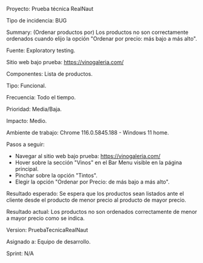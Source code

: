Proyecto: Prueba técnica RealNaut

Tipo de incidencia: BUG

Summary: (Ordenar productos por) Los productos no son correctamente ordenados cuando elijo la opción "Ordenar por precio: más bajo a más alto".

Fuente: Exploratory testing.

Sitio web bajo prueba: https://vinogaleria.com/

Componentes: Lista de productos.

Tipo: Funcional.

Frecuencia: Todo el tiempo.

Prioridad: Media/Baja.

Impacto: Medio.

Ambiente de trabajo: Chrome 116.0.5845.188 - Windows 11 home.

Pasos a seguir: 

- Navegar al sitio web bajo prueba: https://vinogaleria.com/
- Hover sobre la sección "Vinos" en el Bar Menu visible en la página principal.
- Pinchar sobre la opción "Tintos".
- Elegir la opción "Ordenar por Precio: de más bajo a más alto".


Resultado esperado: Se espera que los productos sean listados ante el cliente desde el producto de menor precio al producto de mayor precio.

Resultado actual: Los productos no son ordenados correctamente de menor a mayor precio como se indica.

Version: PruebaTecnicaRealNaut

Asignado a: Equipo de desarrollo.

Sprint: N/A

